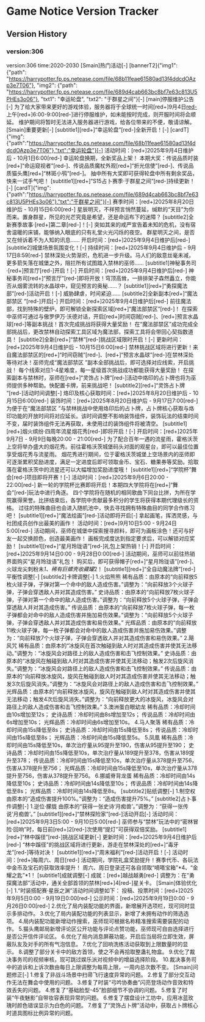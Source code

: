 # Game Notice Version Tracker

## Version History

### version:306
version:306
time:2020-2030
[Smain]热门活动[-]
[bannerT2]{"img1": {"path": "https://harrypotter.fp.ps.netease.com/file/68b11feae61580ad13f4ddcdOAzp3e7T06"}, "img2": {"path": "https://harrypotter.fp.ps.netease.com/file/689d4cab663bc8bf7e63c813U5PHEs3o06"}, "txt1": "幸运轮盘", "txt2": "于群星之间"}[-]
[main]停服维护公告[-]
为了给大家带来更好的游戏体验，服务器将于全球统一时间[red+]9月4日[red-](周四)上午[red+]6:00-9:00[red-]进行停服维护，如未能按时完成，则开服时间将会顺延。
维护期间将暂时无法进入服务器进行游戏，给各位带来的不便，敬请谅解。
[Smain]重要更新[-]
[subtitle1][red+]“幸运轮盘”[red-]全新开启！[-]
[cardT]{"img":{"path":"https://harrypotter.fp.ps.netease.com/file/68b11feae61580ad13f4ddcdOAzp3e7T06"},"txt":"幸运轮盘"}[-]
活动时间：[red+]2025年9月4日维护后 - 10月1日6:00[red-]
幸运轮盘换期，全新奖品上架！
本期大奖：传说品质时装[red+]“命运窥视者”[red-]、传说品质魔杖外观[red+]“折光信使”[red-]、传说品质猫头鹰[red+]“林斑小鸮”[red-]。
抽中所有大奖即可获得轮盘中所有剩余奖品，快来一试手气吧！
[subtitle1][red+]“S15占卜赛季·于群星之间”[red-]持续更新！[-]
[cardT]{"img":{"path":"https://harrypotter.fp.ps.netease.com/file/689d4cab663bc8bf7e63c813U5PHEs3o06"},"txt":"于群星之间"}[-]
赛季时间：[red+]2025年8月20日维护后 - 10月15日6:00[red-]
星辰明灭，不祥预言悄然蔓延，缄默的“天目”为你而来。置身群星，所见的光芒究竟是希望，还是命运布下的迷障？
[subtitle2]全新赛季故事·[red+]第二章[red-]！[-]
突如其来的戒严宣告着未知的危机，没有宿舍温暖的床铺，能够纳入眼底的只有礼堂火光闪烁的夜空。
群星明灭之间，是否又在倾诉着不为人知的讯息……
开启时间：[red+]2025年9月4日维护后[red-]
[subtitle2]城堡场景氛围变化！[-]
持续时间：[red+]2025年9月4日维护后 - 9月17日8:59[red-]
禁林深处火势渐炽，危机进一步升级。马人们的敌意丝毫未减，更多箭矢落在城堡之外，阻拦所有试图踏入禁林的巫师……
[subtitle1]神秘事务司·[red+]预言厅[red-]开启！[-]
开启时间：[red+]2025年9月4日维护后[red-]
神秘事务司[red+]“预言厅”[red-]即将开放！穹顶高耸，一排排架子森然矗立，你能否从烟雾流转的水晶球中，窥见预言的奥秘……？
[subtitle1][red+]“勇探魔法部”[red-]活动开启！[-]
威胁肆虐，时间紧迫……
[subtitle2]全新副本[red+]“魔法部禁区 ”[red-]开启[-]
开启时间：[red+]2025年9月4日维护后[red-]
前往魔法部，找到特殊的壁炉，即可解锁全新探索区域[red+]“魔法部禁区”[red-]！
在探索中巫师可通过与傲罗伊万·沃德对话，开启[red+]时间窃贼[red-]、[red+]预言水晶球[red-]等副本挑战！首次完成挑战将获得大量奖励！
在“魔法部禁区”成功完成全部挑战后，更改禁林自动探索工具区域为魔法部，探索工具将会带回心契指数道具！
[subtitle2]全新[red+]“禁林”[red-]挑战区域限时开启！[-]
更新时间：[red+]2025年9月4日维护后 - 10月15日6:00[red-]
禁林挑战区域将进行更新！来自魔法部禁区的[red+]“时间窃贼”[red-]、[red+]“预言水晶球”[red-]在禁林深处等待对决！巫师完成“魔法部禁区 ”副本全部挑战后，即可选择对应线索，开启挑战！
每个线索对应1-4星难度，每一星级首次挑战成功都能获得大量奖励！
在探索副本与禁林时，巫师在[red+]“灵饰占卜牌”[red-]活动中烙印的占卜牌也将为巫师提供多种帮助。快配置卡牌，前来挑战吧！
[subtitle2][red+]“灵饰占卜牌 ”[red-]活动时间调整[-]
烙印及核心获取时间：[red+]2025年8月20日维护后 - 10月15日6:00[red-]
装饰时间：[red+]2025年8月20日维护后 - 9月17日7:00[red-]
为便于在“魔法部禁区 ”与禁林挑战中使用烙印后的占卜牌，占卜牌核心获取与烙印功能的开放时间将对应延长。该时间调整不影响装饰组件，装饰玩法的结束时间不变，届时装饰组件无法再获取，未使用过的装饰组件将被清空。
[subtitle1][red+]烟火缤纷·四周年流星烟花秀[red-]即将开启！[-]
开启时间：[red+]2025年9月7日 - 9月9日每晚20:00 - 21:00[red-]
为了配合百年一遇的流星雨，霍格沃茨上空将举办盛大的烟花秀。前往霍格沃茨城堡码头对面的观星台，即可以最佳位置享受烟花秀与流星雨。
烟花秀进行期间，位于霍格沃茨城堡上空场景内的巫师即可逐渐累积奖励进度，满足一定进度后即可领取金币、宝石、糖果券等奖励。拾取落在霍格沃茨中的流星还可以大幅增加奖励进度哦！
[subtitle1][red+]“学院杯”舞会[red-]项目即将开赛！[-]
活动时间：[red+]2025年9月6日20:00 - 22:00[red-]
新一轮的学院杯比赛即将开启！本期四大学院将在[red+]“舞会”[red-]玩法中进行角逐。
四个学院将在随机的相同歌曲下同台比拼，为所在学院赢得荣誉。比拼结束后，各学院中贡献最多积分的学生将获得本期代理级长的资格。
过往的特殊曲目也会进入随机池中，快去寻找拥有特殊曲目的同学合作练习吧！
[subtitle1][red+]“魔法绘画”[red-]活动即将开启[-]
拿起画笔，挥洒灵感，与社团成员创作出最美的画作！
活动时间：[red+]9月10日5:00 - 9月24日5:00[red-]
活动期间，巫师在城堡中探索搜寻颜料，即可为画板涂色！还可与好友一起交换颜色，创造最美画作！
画板完成度达到指定要求后，可以解锁对应奖励！
[subtitle1][red+]“星月玲珑语”[red-]礼包上架热销！[-]
开启时间：[red+]2025年9月14日0:00 - 9月28日0:00[red-]
活动期间，巫师可以前往热销界面购买“星月玲珑语”礼包！
购买后，即可获得帽子[red+]“星月玲珑语”[red-]、火球龙尖刺粉末*1、稀有巨螺壳收藏罐*2！
[subtitle1][red+]“全自动魔法牌”[red-]平衡性调整[-]
[subtitle2]卡牌调整[-]
1.火焰熊熊
稀有品质：由原本的“向前释放5枚火球子弹，子弹对第一个命中的敌人造成伤害。”调整为：“向前释放3个火球子弹，子弹会穿透敌人并对其造成伤害。”
史诗品质：由原本的“向前释放7枚火球子弹，子弹对第一个命中的敌人造成伤害。”调整为：“向前释放5个火球子弹，子弹会穿透敌人并对其造成伤害。”
传说品质：由原本的“向前释放7枚火球子弹，每一枚子弹都会对命中的敌人造成伤害并施加易伤效果。”调整为：“向前释放5个火球子弹，子弹会穿透敌人并对其造成伤害和易伤效果。”
光辉品质：由原本的“向前释放11枚火球子弹，每一枚子弹都会对命中的敌人造成伤害并施加易伤效果。”调整为：“向前释放7个火球子弹，子弹会穿透敌人并对其造成伤害和易伤效果。”
2.飓风咒
稀有品质：由原本的“冰旋风在首次触碰到敌人时对其造成伤害并使其无法移动。”调整为：“冰旋风会对路径上的敌人造成伤害和击飞控制效果。”
史诗品质：由原本的“冰旋风在触碰到敌人时对其造成伤害并使其无法移动；触发2次后旋风消失。”调整为：“冰旋风会对路径上的敌人造成伤害和击飞控制效果。”
传说品质：由原本的“向前释放冰旋风，旋风在触碰到敌人时对其造成伤害并使其无法移动；触发3次后旋风消失。”调整为：“冰旋风会对路径上的敌人造成伤害和击飞控制效果。”
光辉品质：由原本的“向前释放冰旋风，旋风在触碰到敌人时对其造成伤害并使其无法移动；触发4次后旋风消失。”调整为：“向前释放更大的冰旋风，冰旋风会对路径上的敌人造成伤害和击飞控制效果。”
3.澳洲蛋白眼幼龙
稀有品质：冷却时间由10s增加至12s；
史诗品质：冷却时间由8s增加至12s；
传说品质：冷却时间由6s增加至10s；
光辉品质：冷却时间由6s增加至10s。
4.马人聚落
稀有品质：冷却时间由15s降低至8s；
史诗品质：冷却时间由15s降低至8s；
传说品质：冷却时间由15s降低至8s；
光辉品质：冷却时间由15s降低至5s。
5.凤凰
稀有品质：冷却时间由15s降低至10s，单次治疗量从95提升至190，伤害从95提升至190；
史诗品质：冷却时间由15s降低至10s，单次治疗量从189提升至378，伤害从189提升至378；
传说品质：冷却时间由15s降低至10s，单次治疗量从378提升至756，伤害从378提升至756；
光辉品质：冷却时间由15s降低至10s，单次治疗量从378提升至756，伤害从378提升至756。
6.挪威脊背龙蛋
稀有品质：冷却时间由14s降低至10s；
史诗品质：冷却时间由14s降低至10s；
传说品质：冷却时间由14s降低至8s；
光辉品质：冷却时间由14s降低至8s。
[subtitle2]贴纸调整[-]
1.制空权
由原本的“造成伤害提升100%。”调整为：“造成伤害提升75%。”
[subtitle2]占卜事件调整[-]
1.逆位·朦胧
由原本的“获得一张史诗‘月痴兽’。”调整为：“获得一张传说‘月痴兽’。”
[subtitle1][red+]“禁林探险家”[red-]活动开启[-]
活动时间：[red+]2025年9月3日5:00 - 9月10日5:00[red-]
巫师参与“禁林”玩法中的“密林冒险·回响”时，每日前[red+]2[red-]次使用“提灯”可获得双倍奖励。
[subtitle1][red+]“林中蹊径”[red-]挑战区域更新[-]
更新时间：[red+]2025年9月4日维护后[red-]
“林中蹊径”的挑战区域将进行更新，游走在禁林深处的[red+]“毒牙龙”[red-]等待对决！
[subtitle1][red+]“周末福利”[red-]活动开启！[-]
活动时间：[red+]每周六、周日[red-]
活动期间，学院礼盒奖励提升！赛季代币、各玩法中金币及宝石的获取效率提升！
周六、周日登录还可各自领取“嘀嗒宝箱”*4、“金耀之匙”*1！
[subtitle1]成就调整[-]
成就：[red+]越战越勇[red-]
调整为：在“勇探魔法部”活动中，通关全部首领的禁林[red+]4[red-]星关卡。
[Smain]体验优化[-]
1.“时装搭配赛·星辰之渊”活动时间调整如下：
投稿、投票时间：[red+]2025年9月5日0:00 - 9月19日0:00[red-]
公示时间：[red+]2025年9月19日0:00 - 9月26日0:00[red-]
2.优化了局内装配功能的界面，新增展开选项栏，现可同时显示多排动作。
3.优化了局内装配功能的列表显示，新增了未拥有动作的筛选选项。
4.局内装配功能新增动作搜索，巫师现可根据名称精准搜索需要装配的动作。
5.猫头鹰邮局新增评论区公开功能与评论点赞功能，巫师现可自由选择进行是否公开信件评论区。
6.优化了局内消息屏蔽功能，开启后当局将立即生效，屏蔽队友及对手的所有气泡信息。
7.优化了回响洗练活动获取到上限数量时的显示。
8.调整了部分关卡中的敌方首领，使之不会再拾取整蛊礼物盒。
9.优化了裁决事务司的视频审核，现可跳过娱乐派对视频中的增益选择阶段。
10.裁决事务司中的追诉和上诉次数由每日上限调整为每周上限，一周内总次数不变。
[Smain]问题修正[-]
1.修复了非战斗场景中扫帚飞行速度异常的问题。
2.修复了部分交互动作无法在舞会中使用的问题。
3.修复了时装“弓吟协奏曲”闪亮登场动作音效和特效丢失的问题。
4.修复了“基础脸型-45”脸部细节不协调的问题。
5.修复了时装“午夜魅影”自带妆容表现异常的问题。
6.修复了摆盘设计工坊中，应用冰蓝玫瑰时颜色错误显示为白色的问题。
7.修复了“灵饰占卜牌”活动中，获取占卜牌核心时道具图标比例异常的问题。

